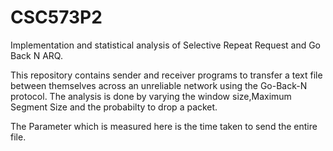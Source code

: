 # CSC573P2
Implementation and statistical analysis of Selective Repeat Request and Go Back N ARQ.

This repository contains sender and receiver programs to transfer a text file 
between themselves across an unreliable network using the Go-Back-N protocol.
The analysis is done by varying the window size,Maximum Segment Size and the
probabilty to drop a packet. 

The Parameter which is measured here is the time taken to send the entire file.
